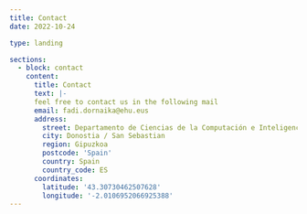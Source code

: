 ```yaml
---
title: Contact
date: 2022-10-24

type: landing

sections:
  - block: contact
    content:
      title: Contact
      text: |- 
      feel free to contact us in the following mail
      email: fadi.dornaika@ehu.eus
      address:
        street: Departamento de Ciencias de la Computación e Inteligencia Artificial 
        city: Donostia / San Sebastian
        region: Gipuzkoa
        postcode: 'Spain'
        country: Spain
        country_code: ES
      coordinates:
        latitude: '43.30730462507628'
        longitude: '-2.0106952066925388'
---
```

